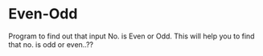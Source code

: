 # Even-Odd
Program to find out that input No. is Even or Odd. 
This will help you to find that no. is odd or even..??
